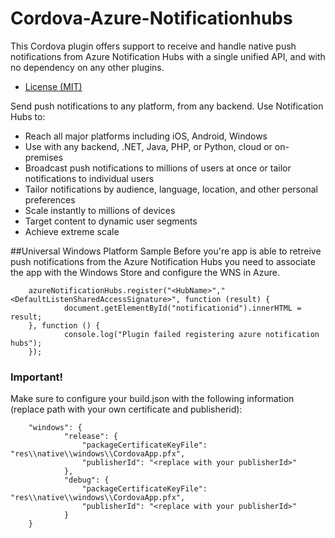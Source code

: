 # Cordova-Azure-Notificationhubs
This Cordova plugin offers support to receive and handle native push notifications from Azure Notification Hubs with a single unified API, and with no dependency on any other plugins.

- [License (MIT)](MIT-LICENSE)

Send push notifications to any platform, from any backend. Use Notification Hubs to:
- Reach all major platforms including iOS, Android, Windows
- Use with any backend, .NET, Java, PHP, or Python, cloud or on-premises
- Broadcast push notifications to millions of users at once or tailor notifications to individual users
- Tailor notifications by audience, language, location, and other personal preferences
- Scale instantly to millions of devices
- Target content to dynamic user segments
- Achieve extreme scale

##Universal Windows Platform Sample
Before you're app is able to retreive push notifications from the Azure Notification Hubs you need to associate the app with the Windows Store and configure the WNS in Azure.

        azureNotificationHubs.register("<HubName>","<DefaultListenSharedAccessSignature>", function (result) {
                document.getElementById("notificationid").innerHTML = result;
        }, function () {
                console.log("Plugin failed registering azure notification hubs");
        });

### Important!
Make sure to configure your build.json with the following information (replace path with your own certificate and publisherid):

        "windows": {
                "release": {
                    "packageCertificateKeyFile": "res\\native\\windows\\CordovaApp.pfx",
                    "publisherId": "<replace with your publisherId>"
                },
                "debug": {
                    "packageCertificateKeyFile": "res\\native\\windows\\CordovaApp.pfx",
                    "publisherId": "<replace with your publisherId>"
                }
        }
